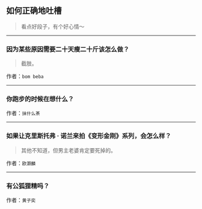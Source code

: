 ## 如何正确地吐槽

> 看点好段子，有个好心情～


 
---

### 因为某些原因需要二十天瘦二十斤该怎么做？

> 截肢。


作者：`bom beba`

---

### 你跑步的时候在想什么？

> 


作者：`抹什么茶`

---

### 如果让克里斯托弗 · 诺兰来拍《变形金刚》系列，会怎么样？

> 其他不知道，但男主老婆肯定要死掉的。


作者：`欧灏麟`

---

### 有公狐狸精吗？

> 


作者：`黄子奕`
